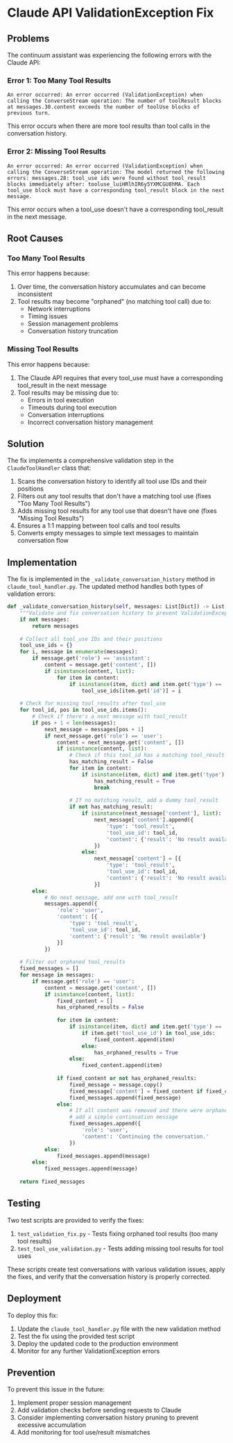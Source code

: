 # Claude API ValidationException Fix

## Problems

The continuum assistant was experiencing the following errors with the Claude API:

### Error 1: Too Many Tool Results

```
An error occurred: An error occurred (ValidationException) when calling the ConverseStream operation: The number of toolResult blocks at messages.30.content exceeds the number of toolUse blocks of previous turn.
```

This error occurs when there are more tool results than tool calls in the conversation history.

### Error 2: Missing Tool Results

```
An error occurred: An error occurred (ValidationException) when calling the ConverseStream operation: The model returned the following errors: messages.28: tool_use ids were found without tool_result blocks immediately after: tooluse_luiHRlhIR6y5YXMCGU8hMA. Each tool_use block must have a corresponding tool_result block in the next message.
```

This error occurs when a tool_use doesn't have a corresponding tool_result in the next message.

## Root Causes

### Too Many Tool Results

This error happens because:

1. Over time, the conversation history accumulates and can become inconsistent
2. Tool results may become "orphaned" (no matching tool call) due to:
   - Network interruptions
   - Timing issues
   - Session management problems
   - Conversation history truncation

### Missing Tool Results

This error happens because:

1. The Claude API requires that every tool_use must have a corresponding tool_result in the next message
2. Tool results may be missing due to:
   - Errors in tool execution
   - Timeouts during tool execution
   - Conversation interruptions
   - Incorrect conversation history management

## Solution

The fix implements a comprehensive validation step in the `ClaudeToolHandler` class that:

1. Scans the conversation history to identify all tool use IDs and their positions
2. Filters out any tool results that don't have a matching tool use (fixes "Too Many Tool Results")
3. Adds missing tool results for any tool use that doesn't have one (fixes "Missing Tool Results")
4. Ensures a 1:1 mapping between tool calls and tool results
5. Converts empty messages to simple text messages to maintain conversation flow

## Implementation

The fix is implemented in the `_validate_conversation_history` method in `claude_tool_handler.py`. The updated method handles both types of validation errors:

```python
def _validate_conversation_history(self, messages: List[Dict]) -> List[Dict]:
    """Validate and fix conversation history to prevent ValidationException"""
    if not messages:
        return messages
        
    # Collect all tool_use IDs and their positions
    tool_use_ids = {}
    for i, message in enumerate(messages):
        if message.get('role') == 'assistant':
            content = message.get('content', [])
            if isinstance(content, list):
                for item in content:
                    if isinstance(item, dict) and item.get('type') == 'tool_use':
                        tool_use_ids[item.get('id')] = i
    
    # Check for missing tool_results after tool_use
    for tool_id, pos in tool_use_ids.items():
        # Check if there's a next message with tool_result
        if pos + 1 < len(messages):
            next_message = messages[pos + 1]
            if next_message.get('role') == 'user':
                content = next_message.get('content', [])
                if isinstance(content, list):
                    # Check if this tool_id has a matching tool_result
                    has_matching_result = False
                    for item in content:
                        if isinstance(item, dict) and item.get('type') == 'tool_result' and item.get('tool_use_id') == tool_id:
                            has_matching_result = True
                            break
                    
                    # If no matching result, add a dummy tool_result
                    if not has_matching_result:
                        if isinstance(next_message['content'], list):
                            next_message['content'].append({
                                'type': 'tool_result',
                                'tool_use_id': tool_id,
                                'content': {'result': 'No result available'}
                            })
                        else:
                            next_message['content'] = [{
                                'type': 'tool_result',
                                'tool_use_id': tool_id,
                                'content': {'result': 'No result available'}
                            }]
        else:
            # No next message, add one with tool_result
            messages.append({
                'role': 'user',
                'content': [{
                    'type': 'tool_result',
                    'tool_use_id': tool_id,
                    'content': {'result': 'No result available'}
                }]
            })
    
    # Filter out orphaned tool_results
    fixed_messages = []
    for message in messages:
        if message.get('role') == 'user':
            content = message.get('content', [])
            if isinstance(content, list):
                fixed_content = []
                has_orphaned_results = False
                
                for item in content:
                    if isinstance(item, dict) and item.get('type') == 'tool_result':
                        if item.get('tool_use_id') in tool_use_ids:
                            fixed_content.append(item)
                        else:
                            has_orphaned_results = True
                    else:
                        fixed_content.append(item)
                
                if fixed_content or not has_orphaned_results:
                    fixed_message = message.copy()
                    fixed_message['content'] = fixed_content if fixed_content else "Continuing the conversation."
                    fixed_messages.append(fixed_message)
                else:
                    # If all content was removed and there were orphaned results,
                    # add a simple continuation message
                    fixed_messages.append({
                        'role': 'user',
                        'content': 'Continuing the conversation.'
                    })
            else:
                fixed_messages.append(message)
        else:
            fixed_messages.append(message)
    
    return fixed_messages
```

## Testing

Two test scripts are provided to verify the fixes:

1. `test_validation_fix.py` - Tests fixing orphaned tool results (too many tool results)
2. `test_tool_use_validation.py` - Tests adding missing tool results for tool uses

These scripts create test conversations with various validation issues, apply the fixes, and verify that the conversation history is properly corrected.

## Deployment

To deploy this fix:

1. Update the `claude_tool_handler.py` file with the new validation method
2. Test the fix using the provided test script
3. Deploy the updated code to the production environment
4. Monitor for any further ValidationException errors

## Prevention

To prevent this issue in the future:

1. Implement proper session management
2. Add validation checks before sending requests to Claude
3. Consider implementing conversation history pruning to prevent excessive accumulation
4. Add monitoring for tool use/result mismatches